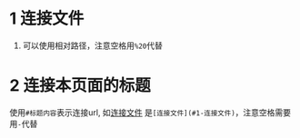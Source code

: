 
# 1 连接文件
1. 可以使用相对路径，注意空格用`%20`代替

# 2 连接本页面的标题
使用`#标题内容`表示连接url, 如[连接文件](#1-连接文件) 是`[连接文件](#1-连接文件)`，注意空格需要用`-`代替

